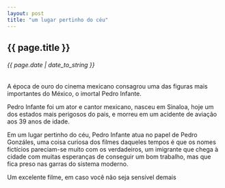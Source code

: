 ```yaml
---
layout: post
title: "um lugar pertinho do céu"
---
```


## {{ page.title }}
###### {{ page.date | date_to_string }}

A época de ouro do cinema mexicano consagrou uma das figuras mais importantes do México, o imortal Pedro Infante. 

Pedro Infante foi um ator e cantor mexicano, nasceu em Sinaloa, hoje um dos estados mais perigosos do pais, e morreu em um acidente de aviação aos 39 anos de idade. 

Em um lugar pertinho do céu, Pedro Infante atua no papel de Pedro Gonzáles, uma coisa curiosa dos filmes daqueles tempos é que os nomes fictícios pareciam-se muito com os verdadeiros, um imigrante que chega à cidade com muitas esperanças de conseguir um bom trabalho, mas que fica preso nas garras do sistema moderno. 

Um excelente filme, em caso você não seja sensível demais

<center>
<object width="560" height="315"><param name="movie" value="http://www.youtube.com/v/LtpCUf_Spu0?version=3&amp;hl=en_US"></param><param name="allowFullScreen" value="true"></param><param name="allowscriptaccess" value="always"></param><embed src="http://www.youtube.com/v/LtpCUf_Spu0?version=3&amp;hl=en_US" type="application/x-shockwave-flash" width="560" height="315" allowscriptaccess="always" allowfullscreen="true"></embed></object>
</center>
